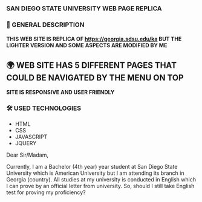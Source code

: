 ### SAN DIEGO STATE UNIVERSITY WEB PAGE REPLICA

### 📃 GENERAL DESCRIPTION
#### THIS WEB SITE IS REPLICA OF https://georgia.sdsu.edu/ka BUT THE LIGHTER VERSION AND SOME ASPECTS ARE MODIFIED BY ME

## 🌍 WEB SITE HAS 5 DIFFERENT PAGES THAT COULD BE NAVIGATED BY THE MENU ON TOP

**SITE IS RESPONSIVE AND USER FRIENDLY**

### 🛠️ USED TECHNOLOGIES
- HTML
- CSS
- JAVASCRIPT
- JQUERY

Dear Sir/Madam,

Currently, I am a Bachelor (4th year) year student at San Diego State University which is American University but I am attending its branch in Georgia (country). All studies at my university is conducted in English which I can prove by an official letter from university. So, should I still take English test for proving my proficiency? 
